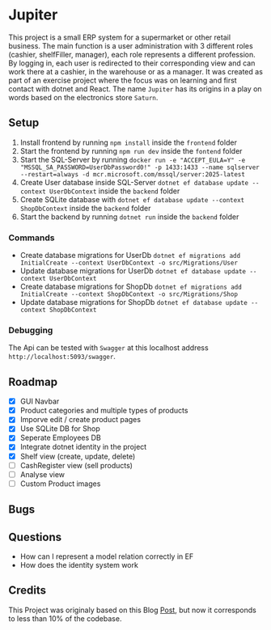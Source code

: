 # Jupiter

This project is a small ERP system for a supermarket or other retail business.
The main function is a user administration with 3 different roles (cashier, shelfFiller, manager), each role represents a different profession. By logging in, each user is redirected to their corresponding view and can work there at a cashier, in the warehouse or as a manager.
It was created as part of an exercise project where the focus was on learning and first contact with dotnet and React.
The name `Jupiter` has its origins in a play on words based on the electronics store `Saturn`.

## Setup

1. Install frontend by running `npm install` inside the `frontend` folder
2. Start the frontend by running `npm run dev` inside the `fontend` folder
3. Start the SQL-Server by running `docker run -e "ACCEPT_EULA=Y" -e "MSSQL_SA_PASSWORD=UserDbPassword0!" -p 1433:1433 --name sqlserver --restart=always -d mcr.microsoft.com/mssql/server:2025-latest`
4. Create User database inside SQL-Server `dotnet ef database update --context UserDbContext` inside the `backend` folder
5. Create SQLite database with `dotnet ef database update --context ShopDbContext` inside the `backend` folder
6. Start the backend by running `dotnet run` inside the `backend` folder

### Commands

- Create database migrations for UserDb `dotnet ef migrations add InitialCreate --context UserDbContext -o src/Migrations/User`
- Update database migrations for UserDb `dotnet ef database update --context UserDbContext`
- Create database migrations for ShopDb `dotnet ef migrations add InitialCreate --context ShopDbContext -o src/Migrations/Shop`
- Update database migrations for ShopDb `dotnet ef database update --context ShopDbContext`

### Debugging

The Api can be tested with `Swagger` at this localhost address `http://localhost:5093/swagger`.

## Roadmap

- [x] GUI Navbar
- [x] Product categories and multiple types of products
- [x] Imporve edit / create product pages
- [x] Use SQLite DB for Shop
- [x] Seperate Employees DB
- [x] Integrate dotnet identity in the project
- [x] Shelf view (create, update, delete)
- [ ] CashRegister view (sell products)
- [ ] Analyse view
- [ ] Custom Product images

## Bugs


## Questions

- How can I represent a model relation correctly in EF
- How does the identity system work

## Credits

This Project was originaly based on this Blog [Post](https://medium.com/@hassanjabbar2017/performing-crud-operations-using-react-with-net-core-a-step-by-step-guide-0176efa86934), but now it corresponds to less than 10% of the codebase.
